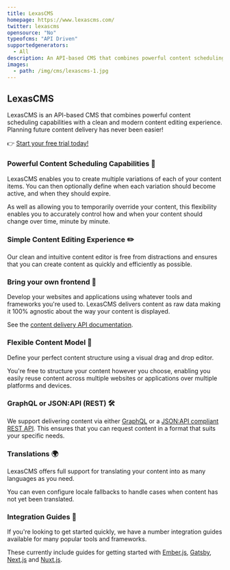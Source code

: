 ```yaml
---
title: LexasCMS
homepage: https://www.lexascms.com/
twitter: lexascms
opensource: "No"
typeofcms: "API Driven"
supportedgenerators:
  - All
description: An API-based CMS that combines powerful content scheduling capabilities with a clean and modern content editing experience.
images:
  - path: /img/cms/lexascms-1.jpg
---
```

## LexasCMS

LexasCMS is an API-based CMS that combines powerful content scheduling capabilities with a clean and modern content editing experience. Planning future content delivery has never been easier!

👉 [Start your free trial today!](https://app.lexascms.com/signup)

### Powerful Content Scheduling Capabilities 📅

LexasCMS enables you to create multiple variations of each of your content items. You can then optionally define when each variation should become active, and when they should expire.

As well as allowing you to temporarily override your content, this flexibility enables you to accurately control how and when your content should change over time, minute by minute.

### Simple Content Editing Experience ✏️

Our clean and intuitive content editor is free from distractions and ensures that you can create content as quickly and efficiently as possible.

### Bring your own frontend 🎨

Develop your websites and applications using whatever tools and frameworks you're used to. LexasCMS delivers content as raw data making it 100% agnostic about the way your content is displayed.

See the [content delivery API documentation](https://www.lexascms.com/docs/api-reference/content-delivery/).

### Flexible Content Model 🚧

Define your perfect content structure using a visual drag and drop editor.

You're free to structure your content however you choose, enabling you easily reuse content across multiple websites or applications over multiple platforms and devices.

### GraphQL or JSON:API (REST) 🛠

We support delivering content via either [GraphQL](https://www.lexascms.com/docs/api-reference/content-delivery/graphql/) or a [JSON:API compliant REST API](https://www.lexascms.com/docs/api-reference/content-delivery/jsonapi/). This ensures that you can request content in a format that suits your specific needs.

### Translations 🌍

LexasCMS offers full support for translating your content into as many languages as you need.

You can even configure locale fallbacks to handle cases when content has not yet been translated.

### Integration Guides 📕

If you're looking to get started quickly, we have a number integration guides available for many popular tools and frameworks.

These currently include guides for getting started with [Ember.js](https://www.lexascms.com/docs/integrations/ember-js), [Gatsby](https://www.lexascms.com/docs/integrations/gatsby), [Next.js](https://www.lexascms.com/docs/integrations/next-js) and [Nuxt.js](https://www.lexascms.com/docs/integrations/nuxt-js).